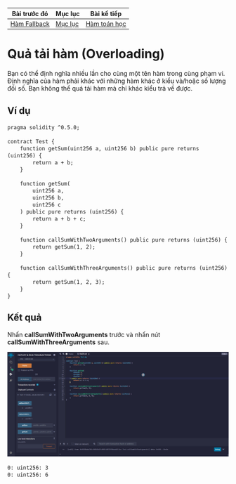 |Bài trước đó|Mục lục|Bài kế tiếp|
|---|---|---|
|[Hàm Fallback](25_FallbackFunctions.md)|[Mục lục](README.md)|[Hàm toán học](27_MathematicalFunctions.md)|

# Quả tải hàm (Overloading)

Bạn có thể định nghĩa nhiều lần cho cùng một tên hàm trong cùng phạm vi. Định nghĩa của hàm phải khác với những hàm khác ở kiểu và/hoặc số lượng đối số. Bạn không thể quá tải hàm mà chỉ khác kiểu trả về được.

## Ví dụ

```solidity
pragma solidity ^0.5.0;

contract Test {
    function getSum(uint256 a, uint256 b) public pure returns (uint256) {
        return a + b;
    }

    function getSum(
        uint256 a,
        uint256 b,
        uint256 c
    ) public pure returns (uint256) {
        return a + b + c;
    }

    function callSumWithTwoArguments() public pure returns (uint256) {
        return getSum(1, 2);
    }

    function callSumWithThreeArguments() public pure returns (uint256) {
        return getSum(1, 2, 3);
    }
}
```

## Kết quả

Nhấn **callSumWithTwoArguments** trước và nhấn nút **callSumWithThreeArguments**  sau.

![Hinh1](Images/Bai26/Hinh1.png)

```
0: uint256: 3
0: uint256: 6
```
